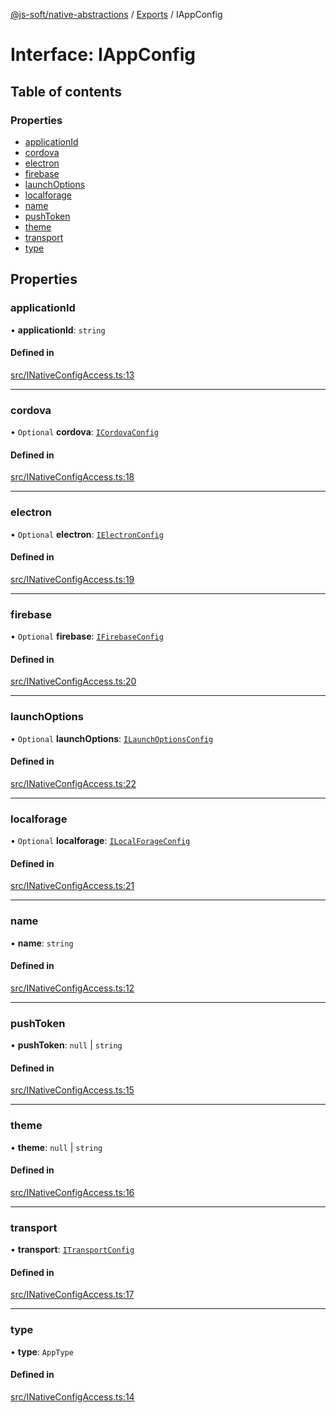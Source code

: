 [@js-soft/native-abstractions](../README.md) / [Exports](../modules.md) / IAppConfig

# Interface: IAppConfig

## Table of contents

### Properties

- [applicationId](IAppConfig.md#applicationid)
- [cordova](IAppConfig.md#cordova)
- [electron](IAppConfig.md#electron)
- [firebase](IAppConfig.md#firebase)
- [launchOptions](IAppConfig.md#launchoptions)
- [localforage](IAppConfig.md#localforage)
- [name](IAppConfig.md#name)
- [pushToken](IAppConfig.md#pushtoken)
- [theme](IAppConfig.md#theme)
- [transport](IAppConfig.md#transport)
- [type](IAppConfig.md#type)

## Properties

### applicationId

• **applicationId**: `string`

#### Defined in

[src/INativeConfigAccess.ts:13](https://github.com/js-soft/ts-native-access/blob/93dbc36/packages/abstractions/src/INativeConfigAccess.ts#L13)

___

### cordova

• `Optional` **cordova**: [`ICordovaConfig`](ICordovaConfig.md)

#### Defined in

[src/INativeConfigAccess.ts:18](https://github.com/js-soft/ts-native-access/blob/93dbc36/packages/abstractions/src/INativeConfigAccess.ts#L18)

___

### electron

• `Optional` **electron**: [`IElectronConfig`](IElectronConfig.md)

#### Defined in

[src/INativeConfigAccess.ts:19](https://github.com/js-soft/ts-native-access/blob/93dbc36/packages/abstractions/src/INativeConfigAccess.ts#L19)

___

### firebase

• `Optional` **firebase**: [`IFirebaseConfig`](IFirebaseConfig.md)

#### Defined in

[src/INativeConfigAccess.ts:20](https://github.com/js-soft/ts-native-access/blob/93dbc36/packages/abstractions/src/INativeConfigAccess.ts#L20)

___

### launchOptions

• `Optional` **launchOptions**: [`ILaunchOptionsConfig`](ILaunchOptionsConfig.md)

#### Defined in

[src/INativeConfigAccess.ts:22](https://github.com/js-soft/ts-native-access/blob/93dbc36/packages/abstractions/src/INativeConfigAccess.ts#L22)

___

### localforage

• `Optional` **localforage**: [`ILocalForageConfig`](ILocalForageConfig.md)

#### Defined in

[src/INativeConfigAccess.ts:21](https://github.com/js-soft/ts-native-access/blob/93dbc36/packages/abstractions/src/INativeConfigAccess.ts#L21)

___

### name

• **name**: `string`

#### Defined in

[src/INativeConfigAccess.ts:12](https://github.com/js-soft/ts-native-access/blob/93dbc36/packages/abstractions/src/INativeConfigAccess.ts#L12)

___

### pushToken

• **pushToken**: ``null`` \| `string`

#### Defined in

[src/INativeConfigAccess.ts:15](https://github.com/js-soft/ts-native-access/blob/93dbc36/packages/abstractions/src/INativeConfigAccess.ts#L15)

___

### theme

• **theme**: ``null`` \| `string`

#### Defined in

[src/INativeConfigAccess.ts:16](https://github.com/js-soft/ts-native-access/blob/93dbc36/packages/abstractions/src/INativeConfigAccess.ts#L16)

___

### transport

• **transport**: [`ITransportConfig`](ITransportConfig.md)

#### Defined in

[src/INativeConfigAccess.ts:17](https://github.com/js-soft/ts-native-access/blob/93dbc36/packages/abstractions/src/INativeConfigAccess.ts#L17)

___

### type

• **type**: `AppType`

#### Defined in

[src/INativeConfigAccess.ts:14](https://github.com/js-soft/ts-native-access/blob/93dbc36/packages/abstractions/src/INativeConfigAccess.ts#L14)
